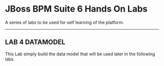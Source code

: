 # JBoss BPM Suite 6 Hands On Labs

A series of labs to be used for self learning of the platform.

---------

## LAB 4 DATAMODEL

This Lab simply build the data model that will be used later in the following labs.
